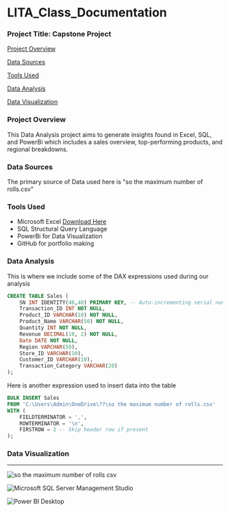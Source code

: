 # LITA_Class_Documentation

### Project Title: Capstone Project

[Project Overview](#project-overview)

[Data Sources](#data-sources)

[Tools Used](#tools-used)

[Data Analysis](#data-analysis)

[Data Visualization](#data-visualization)

### Project Overview 
This Data Analysis project aims to generate insights found in Excel, SQL, and PowerBi which includes a sales overview, top-performing products, and regional breakdowns.

### Data Sources
The primary source of Data used here is "so the maximum number of rolls.csv"

### Tools Used
- Microsoft Excel [Download Here](https://www.microsoft.com/en-us/microsoft-365/p/excel/cfq7ttc0k7dx)
- SQL Structural Query Language
- PowerBi for Data Visualization
- GitHub for portfolio making

### Data Analysis
This is where we include some of the DAX expressions used during our analysis

```SQL
CREATE TABLE Sales (
    SN INT IDENTITY(40,40) PRIMARY KEY, -- Auto-incrementing serial number starting from 1
    Transaction_ID INT NOT NULL,
    Product_ID VARCHAR(10) NOT NULL,
    Product_Name VARCHAR(50) NOT NULL,
    Quantity INT NOT NULL,
    Revenue DECIMAL(10, 2) NOT NULL,
    Date DATE NOT NULL,
    Region VARCHAR(50),
    Store_ID VARCHAR(10),
    Customer_ID VARCHAR(10),
    Transaction_Category VARCHAR(20)
);
```

Here is another expression used to insert data into the table

```SQL
BULK INSERT Sales
FROM 'C:\Users\Admin\OneDrive\??\so the maximum number of rolls.csv'
WITH (
    FIELDTERMINATOR = ',', 
    ROWTERMINATOR = '\n',
    FIRSTROW = 2 -- Skip header row if present
);
```

### Data Visualization
---
![so the maximum number of rolls csv](https://github.com/user-attachments/assets/4dbb8574-a144-47c0-8dac-b46abe20db0e)

![Microsoft SQL Server Management Studio](https://github.com/user-attachments/assets/db97f575-4ea4-4b68-afdc-65c70a2ae0ac)

![Power BI Desktop](https://github.com/user-attachments/assets/08b092b9-a608-467c-bd8a-070cec08e191)


